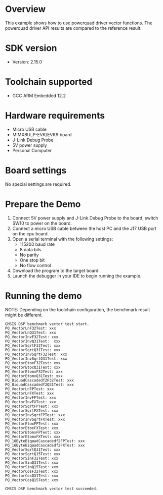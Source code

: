 Overview
========
This example shows how to use powerquad driver vector functions.
The powerquad driver API results are compared to the reference result.

SDK version
===========
- Version: 2.15.0

Toolchain supported
===================
- GCC ARM Embedded  12.2

Hardware requirements
=====================
- Micro USB cable
- MIMX8ULP-EVK/EVK9 board
- J-Link Debug Probe
- 5V power supply
- Personal Computer

Board settings
==============
No special settings are required.

Prepare the Demo
================
1.  Connect 5V power supply and J-Link Debug Probe to the board, switch SW10 to power on the board.
2.  Connect a micro USB cable between the host PC and the J17 USB port on the cpu board.
3.  Open a serial terminal with the following settings:
    - 115200 baud rate
    - 8 data bits
    - No parity
    - One stop bit
    - No flow control
4.  Download the program to the target board.
5.  Launch the debugger in your IDE to begin running the example.

Running the demo
================
NOTE: Depending on the toolchain configuration, the benchmark result might be different.
~~~~~~~~~~~~~~~~~~~~~
CMSIS DSP benchmark vector test start.
PQ_VectorLnF32Test: xxx
PQ_VectorLnQ31Test: xxx
PQ_VectorInvF32Test: xxx
PQ_VectorInvQ31Test:  xxx
PQ_VectorSqrtF32Test: xxx
PQ_VectorSqrtQ31Test: xxx
PQ_VectorInvSqrtF32Test: xxx
PQ_VectorInvSqrtQ31Test: xxx
PQ_VectorEtoxF32Test: xxx
PQ_VectorEtoxQ31Test: xxx
PQ_VectorEtonxF32Test: xxx
PQ_VectorEtonxQ31Test: xxx
PQ_BiquadCascadedf2F32Test: xxx
PQ_BiquadCascadedf2Q31Test: xxx
PQ_VectorLnFPTest: xxx
PQ_VectorLnFXTest: xxx
PQ_VectorInvFPTest: xxx
PQ_VectorInvFXTest: xxx
PQ_VectorSqrtFPTest: xxx
PQ_VectorSqrtFXTest: xxx
PQ_VectorInvSqrtFPTest: xxx
PQ_VectorInvSqrtFXTest: xxx
PQ_VectorEtoxFPTest: xxx
PQ_VectorEtoxFXTest: xxx
PQ_VectorEtonxFPTest: xxx
PQ_VectorEtonxFXTest: xxx
PQ_16ByteBiquadCascadedf2FPTest: xxx
PQ_16ByteBiquadCascadedf2FXTest: xxx
PQ_VectorSqrtQ31Test: xxx
PQ_VectorSqrtQ15Test: xxx
PQ_VectorSinF32Test: xxx
PQ_VectorSinQ31Test: xxx
PQ_VectorSinQ15Test: xxx
PQ_VectorCosF32Test: xxx
PQ_VectorCosQ31Test: xxx
PQ_VectorCosQ15Test: xxx

CMSIS DSP benchmark vector test succeeded.
~~~~~~~~~~~~~~~~~~~~~
